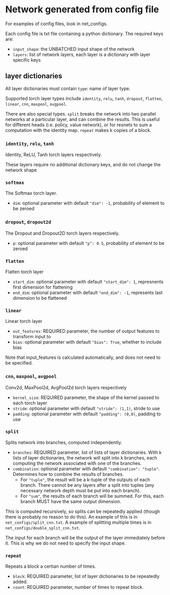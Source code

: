 # Network generated from config file

For examples of config files, look in net_configs.

Each config file is txt file containing a python dictionary.
The required keys are:

* `input_shape`: the UNBATCHED input shape of the network
* `layers`: list of network layers, each layer is a dictionary with layer specific keys

## layer dictionaries

All layer dictionaries must contain `type`: name of layer type.

Supported torch layer types include `identity`, `relu`, `tanh`, `dropout`, `flatten`, `linear`, `cnn`, `maxpool`, `avgpool`.
        
There are also special types.
`split` breaks the network into two parallel networks at a particular layer, and can combine the results.
This is useful for different heads (i.e. policy, value network), or for resnets to sum a computation with the identity map.
`repeat` makes k copies of a block.

### `identity`, `relu`, `tanh`
Identity, ReLU, Tanh torch layers respectively.

These layers require no additional dictionary keys, and do not change the network shape

### `softmax`
The Softmax torch layer.
* `dim`: optional parameter with default `"dim": -1`, probability of element to be zeroed

### `dropout`, `dropout2d`
The Dropout and Dropout2D torch layers respectively.
* `p`: optional parameter with default `"p": 0.5`, probability of element to be zeroed

### `flatten`
Flatten torch layer
* `start_dim`: optional parameter with default `"start_dim": 1`, represnents first dimension for flattening
* `end_dim`: optional parameter with default `"end_dim": -1`, represents last dimension to be flattened

### `linear`
Linear torch layer
* `out_features`: REQUIRED parameter, the number of output features to transform input to
* `bias`: optional parameter with default `"bias": True`, whether to include bias

Note that input_features is calculated automatically, and does not need to be specified.

### `cnn`, `maxpool`, `avgpool`
Conv2d, MaxPool2d, AvgPool2d torch layers respectively
* `kernel_size`: REQUIRED parameter, the shape of the kernel passed to each torch layer
* `stride`: optional parameter with default `"stride": (1,1)`, stride to use
* `padding`: optional parameter with default `"padding": (0,0)`, padding to use

### `split`
Splits network into branches, computed independently.
* `branches`: REQUIRED parameter, list of lists of layer dictionaries.
  With k lists of layer dictionaries, the network will split into k branches, each computing the network associated with one of the branches.
* `combination`: optional parameter with default `"combination": "tuple"`.
  Determines how to combine the results of branches.
  * For `"tuple"`, the result will be a k-tuple of the outputs of each branch.
    There cannot be any layers after a split into tuples (any necessary network depth must be put into each branch).
  * For `"sum"`, the results of each branch will be summed.
    For this, each branch MUST have the same output dimension.
  
This is computed recursively, so splits can be repeatedly applied (though there is probably no reason to do this).
An example of this is in `net_configs/split_cnn.txt`.
A example of splitting multiple times is in `net_configs/double_split_cnn.txt`.

The input for each branch will be the output of the layer immediately before it.
This is why we do not need to specify the input shape.

### `repeat`
Repeats a block a certian number of times.
* `block`: REQUIRED parameter, list of layer dictionaries to be repeatedly added.
* `count`: REQUIRED parameter, number of times to repeat block.